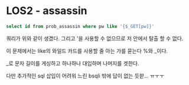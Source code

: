 # LOS2 - assassin

```sql
select id from prob_assassin where pw like '{$_GET[pw]}'
```

쿼리가 위와 같이 생겼다. 그리고 '을 사용할 수 없으므로 저 안에서 탈출 할 수 없다.

이 문제에서는 like의 와일드 카드를 사용할 줄 아는 가를 묻는다 %와 _이다.

_로 문자 길이를 게싱하고 하나하나 대입하며 나머지를 겟한다.

다만 추가적인 sql 삽입이 어려워 느린 bsqli 밖에 답이 없는 듯핟... ㅠㅜㅜ